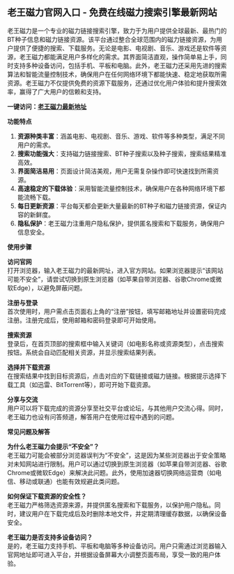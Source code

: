 <h2>老王磁力官网入口 - 免费在线磁力搜索引擎最新网站</h2>
<p>老王磁力是一个专业的磁力链接搜索引擎，致力于为用户提供全球最新、最热门的BT种子信息和磁力链接资源。该平台通过整合全球范围内的磁力链接资源，为用户提供了便捷的搜索、下载服务。无论是电影、电视剧、音乐、游戏还是软件等资源，老王磁力都能满足用户多样化的需求。其界面简洁直观，操作简单易上手，同时支持多种设备访问，包括手机、平板和电脑。此外，老王磁力还采用先进的搜索算法和智能流量控制技术，确保用户在任何网络环境下都能快速、稳定地获取所需资源。老王磁力不仅提供免费的资源下载服务，还通过优化用户体验和提升搜索效率，赢得了广大用户的信赖和支持。</p>
<p><strong>一键访问：</strong><a href="https://www.xxsnav.com/sites/17554.html"><strong>老王磁力最新地址</strong></a></p>
<p><strong>功能特点</strong></p>
<ol>
	<li><strong>资源种类丰富</strong>：涵盖电影、电视剧、音乐、游戏、软件等多种类型，满足不同用户的需求。</li>
	<li><strong>搜索功能强大</strong>：支持磁力链接搜索、BT种子搜索以及种子搜索，搜索结果精准高效。</li>
	<li><strong>界面简洁易用</strong>：页面设计简洁美观，用户无需复杂操作即可快速找到所需资源。</li>
	<li><strong>高速稳定的下载体验</strong>：采用智能流量控制技术，确保用户在各种网络环境下都能流畅下载。</li>
	<li><strong>每日更新资源</strong>：平台每天都会更新大量最新的BT种子和磁力链接资源，保证内容的新鲜度。</li>
	<li><strong>隐私保护</strong>：老王磁力注重用户隐私保护，提供匿名搜索和下载服务，确保用户信息安全。</li>
</ol>
<p><strong>使用步骤</strong></p>
<p><strong>访问官网</strong><br>打开浏览器，输入老王磁力的最新网址，进入官方网站。如果浏览器提示“该网站可能不安全”，请尝试切换到原生浏览器（如苹果自带浏览器、谷歌Chrome或微软Edge），以避免屏蔽问题。</p>
<p><strong>注册与登录</strong><br>首次使用时，用户需点击页面右上角的“注册”按钮，填写邮箱地址并设置密码完成注册。注册完成后，使用邮箱和密码登录即可开始使用。</p>
<p><strong>搜索资源</strong><br>登录后，在首页顶部的搜索框中输入关键词（如电影名称或资源类型），点击搜索按钮。系统会自动匹配相关资源，并显示搜索结果列表。</p>
<p><strong>选择并下载资源</strong><br>在搜索结果中找到目标资源后，点击对应的下载链接或磁力链接。根据提示选择下载工具（如迅雷、BitTorrent等），即可开始下载资源。</p>
<p><strong>分享与交流</strong><br>用户可以将下载完成的资源分享至社交平台或论坛，与其他用户交流心得。同时，老王磁力也设有问答频道，解答用户在使用过程中遇到的问题。</p>
<p><strong>常见问题及解答</strong></p>
<p><strong>为什么老王磁力会提示“不安全”？</strong><br>老王磁力可能会被部分浏览器误判为“不安全”，这是因为某些浏览器出于安全策略对未知网站进行限制。用户可以通过切换到原生浏览器（如苹果自带浏览器、谷歌Chrome或微软Edge）来解决此问题。此外，使用加速器切换网络运营商（如电信、移动或联通）也能有效规避此类问题。</p>
<p><strong>如何保证下载资源的安全性？</strong><br>老王磁力严格筛选资源来源，并提供匿名搜索和下载服务，以保护用户隐私。同时，建议用户在下载完成后及时删除本地文件，并定期清理缓存数据，以确保设备安全。</p>
<p><strong>老王磁力是否支持多设备访问？</strong><br>是的，老王磁力支持手机、平板和电脑等多种设备访问。用户只需通过浏览器输入官网地址即可进入平台，并根据设备屏幕大小调整页面布局，享受一致的用户体验。</p>
